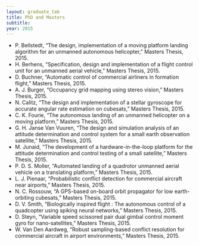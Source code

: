 ```yaml
---
layout: graduate_tab
title: PhD and Masters
subtitle: 
year: 2015
---
```


<!---
#### 2015
-->

- P. Bellstedt, “The design, implementation of a moving platform landing algorithm for an unmanned autonomous helicopter,” Masters Thesis, 2015.
- H. Berhens, “Specification, design and implementation of a flight control unit for an unmanned aerial vehicle,” Masters Thesis, 2015.
- D. Buchner, “Automatic control of commercial airliners in formation flight,” Masters Thesis, 2015.
- A. J. Burger, “Occupancy grid mapping using stereo vision,” Masters Thesis, 2015.
- N. Calitz, “The design and implementation of a stellar gyroscope for accurate angular rate estimation on cubesats,” Masters Thesis, 2015.
- C. K. Fourie, “The autonomous landing of an unmanned helicopter on a moving platform,” Masters Thesis, 2015.
- G. H. Janse Van Vuuren, “The design and simulation analysis of an attitude determination and control system for a small earth observation satellite,” Masters Thesis, 2015.
- M. Junaid, “The development of a hardware-in-the-loop platform for the attitude determination and control testing of a small satellite,” Masters Thesis, 2015.
- P. D. S. Moller, “Automated landing of a quadrotor unmanned aerial vehicle on a translating platform,” Masters Thesis, 2015.
- L. J. Pienaar, “Probabilistic conflict detection for commercial aircraft near airports,” Masters Thesis, 2015.
- N. C. Rossouw, “A GPS-based on-board orbit propagator for low earth-orbiting cubesats,” Masters Thesis, 2015.
- D. V. Smith, “Biologically inspired flight : The autonomous control of a quadcopter using spiking neural networks,” Masters Thesis, 2015.
- D. Steyn, “Variable speed scissored pair dual gimbal control moment gyro for nano-satellites,” Masters Thesis, 2015.
- W. Van Den Aardweg, “Robust sampling-based conflict resolution for commercial aircraft in airport environments,” Masters Thesis, 2015.

